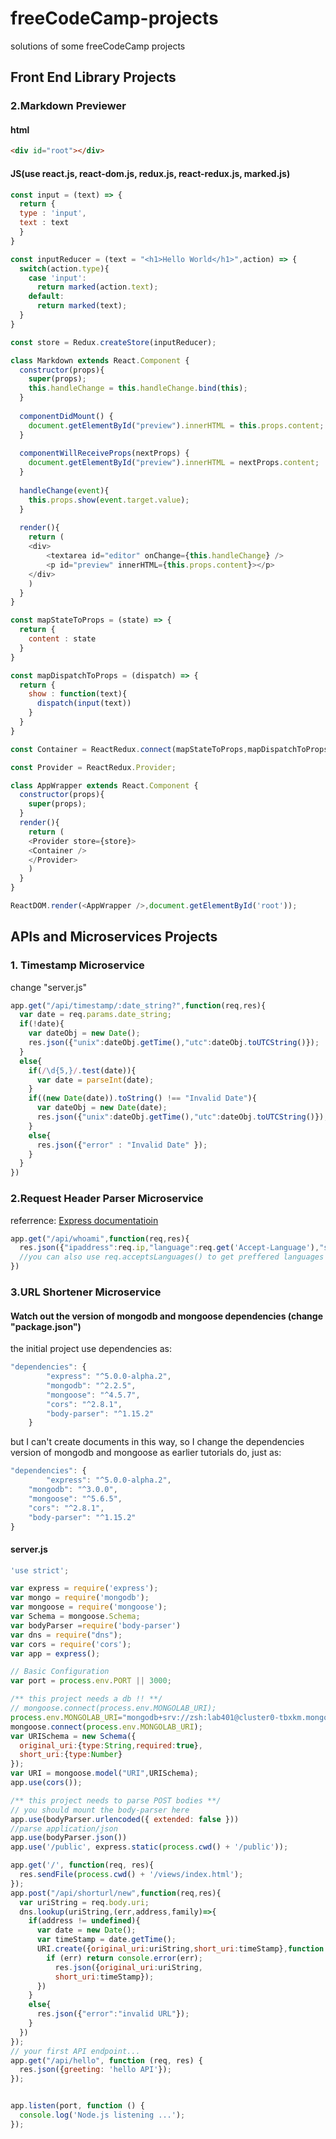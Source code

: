 # freeCodeCamp-projects
solutions of some freeCodeCamp projects

## Front End Library Projects
### 2.Markdown Previewer
#### html
```html
<div id="root"></div>
```
#### JS(use react.js, react-dom.js, redux.js, react-redux.js, marked.js)
```javascript
const input = (text) => {
  return {
  type : 'input',
  text : text
  }
}

const inputReducer = (text = "<h1>Hello World</h1>",action) => {
  switch(action.type){
    case 'input':
      return marked(action.text);
    default:
      return marked(text);
  }
}

const store = Redux.createStore(inputReducer);

class Markdown extends React.Component {
  constructor(props){
    super(props);
    this.handleChange = this.handleChange.bind(this);
  }
  
  componentDidMount() {
    document.getElementById("preview").innerHTML = this.props.content;
  }
  
  componentWillReceiveProps(nextProps) {
    document.getElementById("preview").innerHTML = nextProps.content;
  }
  
  handleChange(event){
    this.props.show(event.target.value);
  }
  
  render(){
    return (
    <div>
        <textarea id="editor" onChange={this.handleChange} />
        <p id="preview" innerHTML={this.props.content}></p>
    </div>
    )
  }
}

const mapStateToProps = (state) => {
  return {
    content : state
  }
}

const mapDispatchToProps = (dispatch) => {
  return {
    show : function(text){
      dispatch(input(text))
    }
  }
}

const Container = ReactRedux.connect(mapStateToProps,mapDispatchToProps)(Markdown)

const Provider = ReactRedux.Provider;

class AppWrapper extends React.Component {
  constructor(props){
    super(props);
  }
  render(){
    return (
    <Provider store={store}>
    <Container />
    </Provider>
    )
  }
}

ReactDOM.render(<AppWrapper />,document.getElementById('root'));
```

## APIs and Microservices Projects
### 1. Timestamp Microservice
change "server.js"
```javascript
app.get("/api/timestamp/:date_string?",function(req,res){
  var date = req.params.date_string;
  if(!date){
    var dateObj = new Date();
    res.json({"unix":dateObj.getTime(),"utc":dateObj.toUTCString()});
  }
  else{
    if(/\d{5,}/.test(date)){
      var date = parseInt(date);
    }
    if((new Date(date)).toString() !== "Invalid Date"){
      var dateObj = new Date(date);
      res.json({"unix":dateObj.getTime(),"utc":dateObj.toUTCString()});
    }
    else{
      res.json({"error" : "Invalid Date" });
    }
  }
})
```
### 2.Request Header Parser Microservice
referrence: [Express documentatioin](http://www.expressjs.com.cn/4x/api.html#req)
```javascript
app.get("/api/whoami",function(req,res){
  res.json({"ipaddress":req.ip,"language":req.get('Accept-Language'),"software":req.get('User-Agent')});
  //you can also use req.acceptsLanguages() to get preffered languages
})
```
### 3.URL Shortener Microservice
#### Watch out the version of mongodb and mongoose dependencies (change "package.json")
the initial project use dependencies as:
```javascript
"dependencies": {
		"express": "^5.0.0-alpha.2",
		"mongodb": "^2.2.5",
		"mongoose": "^4.5.7",
		"cors": "^2.8.1",
		"body-parser": "^1.15.2"
	}
```
but I can't create documents in this way, so I change the dependencies version of mongodb and mongoose as earlier tutorials do, just as:
```javascript
"dependencies": {
		"express": "^5.0.0-alpha.2",
    "mongodb": "^3.0.0",
    "mongoose": "^5.6.5",
    "cors": "^2.8.1",
    "body-parser": "^1.15.2"
}
```
#### server.js
```javascript
'use strict';

var express = require('express');
var mongo = require('mongodb');
var mongoose = require('mongoose');
var Schema = mongoose.Schema;
var bodyParser =require('body-parser')
var dns = require("dns");
var cors = require('cors');
var app = express();

// Basic Configuration 
var port = process.env.PORT || 3000;

/** this project needs a db !! **/ 
// mongoose.connect(process.env.MONGOLAB_URI);
process.env.MONGOLAB_URI="mongodb+srv://zsh:lab401@cluster0-tbxkm.mongodb.net/test?retryWrites=true&w=majority";
mongoose.connect(process.env.MONGOLAB_URI);
var URISchema = new Schema({
  original_uri:{type:String,required:true},
  short_uri:{type:Number}
});
var URI = mongoose.model("URI",URISchema);
app.use(cors());

/** this project needs to parse POST bodies **/
// you should mount the body-parser here
app.use(bodyParser.urlencoded({ extended: false }))
//parse application/json
app.use(bodyParser.json())
app.use('/public', express.static(process.cwd() + '/public'));

app.get('/', function(req, res){
  res.sendFile(process.cwd() + '/views/index.html');
});
app.post("/api/shorturl/new",function(req,res){
  var uriString = req.body.uri;
  dns.lookup(uriString,(err,address,family)=>{
    if(address != undefined){
      var date = new Date();
      var timeStamp = date.getTime();
      URI.create({original_uri:uriString,short_uri:timeStamp},function (err, data) {
        if (err) return console.error(err);
          res.json({original_uri:uriString,
          short_uri:timeStamp});
      })
    }   
    else{
      res.json({"error":"invalid URL"});
    }
  })
});
// your first API endpoint... 
app.get("/api/hello", function (req, res) {
  res.json({greeting: 'hello API'});
});


app.listen(port, function () {
  console.log('Node.js listening ...');
});
```
